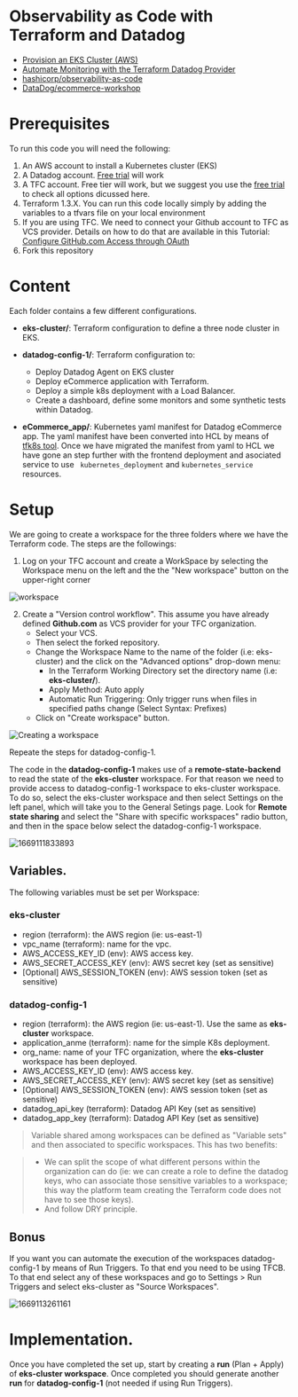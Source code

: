 # Observability as Code with Terraform and Datadog

* [Provision an EKS Cluster (AWS)](https://developer.hashicorp.com/terraform/tutorials/kubernetes/eks)
* [Automate Monitoring with the Terraform Datadog Provider](https://developer.hashicorp.com/terraform/tutorials/applications/datadog-provider)
* [hashicorp/observability-as-code
  ](https://github.com/hashicorp/observability-as-code)
* [DataDog/ecommerce-workshop](https://github.com/DataDog/ecommerce-workshop/tree/main/deploy/generic-k8s/ecommerce-app)

# Prerequisites

To run this code you will need the following:

1. An AWS account to install a Kubernetes cluster (EKS)
2. A Datadog account. [Free trial](https://www.datadoghq.com/lpg/?utm_source=advertisement&utm_medium=search&utm_campaign=dg-google-brand-ww&utm_keyword=%2Bdatadog&utm_matchtype=b&utm_campaignid=9551169254&utm_adgroupid=95325237782&gclid=Cj0KCQiAg_KbBhDLARIsANx7wAw1QQwVsFWOM1np3sh340vv56wKzymC8Y75ZQaWFB2RNge2CO42y-gaAnQ7EALw_wcB) will work
3. A TFC account. Free tier will work, but we suggest you use the [free trial](https://www.hashicorp.com/blog/announcing-free-trials-for-hashicorp-terraform-cloud-paid-offerings) to check all options dicussed here.
4. Terraform 1.3.X.
   You can run this code locally simply by adding the variables to a tfvars file on your local environment
5. If you are using TFC. We need to connect your Github account to TFC as VCS provider. Details on how to do that are available in this Tutorial: [Configure GitHub.com Access through OAuth](https://developer.hashicorp.com/terraform/tutorials/cloud/github-oauth?in=terraform%2Fcloud)
6. Fork this repository

# Content

Each folder contains a few different configurations.

* **eks-cluster/**: Terraform configuration to define a three node cluster in EKS.
* **datadog-config-1/**: Terraform configuration to:

  * Deploy Datadog Agent on EKS cluster
  * Deploy eCommerce application with Terraform.
  * Deploy a simple k8s deployment with a Load Balancer.
  * Create a dashboard, define some monitors and some synthetic tests within Datadog.
* **eCommerce_app/**: Kubernetes yaml manifest for Datadog eCommerce app. The yaml manifest have been converted into HCL by means of [tfk8s tool](https://github.com/jrhouston/tfk8s). Once we have migrated the manifest from yaml to HCL we have gone an step further with the frontend deployment and asociated service to use ` kubernetes_deployment` and `kubernetes_service` resources.

# Setup

We are going to create a workspace for the three folders where we have the Terraform code. The steps are the followings:

1. Log on your TFC account and create a WorkSpace by selecting the Workspace menu on the left and the the "New workspace" button on the upper-right corner

![workspace](/image/README/1669109692716.png)

2. Create a "Version control workflow". This assume you have already defined **Github.com** as VCS provider for your TFC organization.
   * Select your VCS.
   * Then select the forked repository.
   * Change the Workspace Name to the name of the folder (i.e: eks-cluster) and the click on the "Advanced options" drop-down menu:
     * In the Terraform Working Directory set the directory name (i.e: **eks-cluster/**).
     * Apply Method: Auto apply
     * Automatic Run Triggering: Only trigger runs when files in specified paths change (Select Syntax: Prefixes)
   * Click on "Create workspace" button.

![Creating a workspace](/image/README/1669111229568.png)

Repeate the steps for datadog-config-1.

The code in the **datadog-config-1** makes use of a **remote-state-backend** to read the state of the **eks-cluster** workspace. For that reason we need to provide access to datadog-config-1 workspace to eks-cluster workspace. To do so, select the eks-cluster workspace and then select Settings on the left panel, which will take you to the General Setings page. Look for **Remote state sharing** and select the "Share with specific workspaces" radio button, and then in the space below select the datadog-config-1 workspace.

![1669111833893](image/README/1669111833893.png)

## Variables.

The following variables must be set per Workspace:

### eks-cluster

* region (terraform): the AWS region (ie: us-east-1)
* vpc_name (terraform): name for the vpc.
* AWS_ACCESS_KEY_ID (env): AWS access key.
* AWS_SECRET_ACCESS_KEY (env): AWS secret key (set as sensitive)
* [Optional] AWS_SESSION_TOKEN (env): AWS session token (set as sensitive)

### datadog-config-1

* region (terraform): the AWS region (ie: us-east-1). Use the same as **eks-cluster** workspace.
* application_anme (terraform): name for the simple K8s deployment.
* org_name: name of your TFC organization, where the **eks-cluster** workspace has been deployed.
* AWS_ACCESS_KEY_ID (env): AWS access key.
* AWS_SECRET_ACCESS_KEY (env): AWS secret key (set as sensitive)
* [Optional] AWS_SESSION_TOKEN (env): AWS session token (set as sensitive)
* datadog_api_key (terraform): Datadog API Key (set as sensitive)
* datadog_app_key (terraform): Datadog API Key (set as sensitive)

> Variable shared among workspaces can be defined as "Variable sets" and then associated to specific workspaces. This has two benefits:

> * We can split the scope of what different persons within the organization can do (ie: we can create a role to define the datadog keys, who can associate those sensitive variables to a workspace; this way the platform team creating the Terraform code does not have to see those keys).
> * And follow DRY principle.

## Bonus

If you want you can automate the execution of the workspaces datadog-config-1  by means of Run Triggers. To that end you need to be using TFCB. To that end select any of these workspaces and go to Settings > Run Triggers and select eks-cluster as "Source Workspaces".

![1669113261161](image/README/1669113261161.png)

# Implementation.

Once you have completed the set up, start by creating a **run** (Plan + Apply) of **eks-cluster workspace**. Once completed you should generate another **run** for **datadog-config-1**  (not needed if using Run Triggers).
